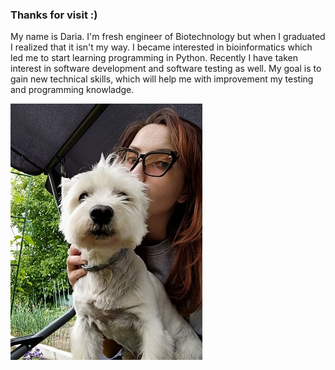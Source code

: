 ### Thanks for visit :) 
My name is Daria. I'm fresh engineer of Biotechnology but when I graduated I realized that it isn't my way. I became interested in bioinformatics which led me to start learning programming in Python. Recently I have taken interest in software development and software testing as well. My goal is to gain new technical skills, which will help me with improvement my testing and programming knowladge.


![alt text](https://github.com/dariadec/dariadec/blob/master/avek.jpg)
